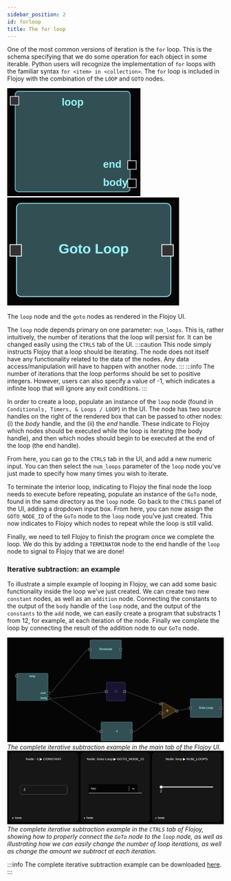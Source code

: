 ```yaml
---
sidebar_position: 2
id: forloop
title: The for loop
---
```


One of the most common versions of iteration is the `for` loop. This is the schema specifying that we do some operation for each object in some iterable. Python users will recognize the implementation of `for` loops with the familiar syntax `for <item> in <collection>`. The `for` loop is included in Flojoy with the combination of the `LOOP` and `GOTO` nodes.

 <p float="left" style={{textAlign: 'center', justifyItems: 'center'}}>
  <img src="/img/looping/loop_node.png" width="309.75" />
  <img src="/img/looping/goto_node.png" width="400" /> 
  <p>The <code>loop</code> node and the <code>goto</code> nodes as rendered in the Flojoy UI.</p>
</p>

The `loop` node depends primary on one parameter: `num_loops`. This is, rather intuitively, the number of iterations that the loop will persist for. It can be changed easily using the `CTRLS` tab of the UI.
:::caution
This node simply instructs Flojoy that a loop should be iterating. The node does not itself have any functionality related to the data of the nodes. Any data access/manipulation will have to happen with another node.
:::
:::info
The number of iterations that the loop performs should be set to positive integers. However, users can also specify a value of -1, which indicates a infinite loop that will ignore any exit conditions.
:::

In order to create a loop, populate an instance of the `loop` node (found in `Conditionals, Timers, & Loops / LOOP`) in the UI. The node has two source handles on the right of the rendered box that can be passed to other nodes: (i) the *body* handle, and the (ii) the *end* handle. These indicate to Flojoy which nodes should be executed while the loop is iterating (the body handle), and then which nodes should begin to be executed at the end of the loop (the end handle). 

From here, you can go to the `CTRLS` tab in the UI, and add a new numeric input. You can then select the `num_loops` parameter of the `loop` node you've just made to specify how many times you wish to iterate.

To terminate the interior loop, indicating to Flojoy the final node the loop needs to execute before repeating, populate an instance of the `GoTo` node, found in the same directory as the `loop` node. Go back to the `CTRLS` panel of the UI, adding a dropdown input box. From here, you can now assign the `GOTO_NODE_ID` of the `GoTo` node to the `loop` node you've just created. This now indicates to Flojoy which nodes to repeat while the loop is still valid.

Finally, we need to tell Flojoy to finish the program once we complete the loop. We do this by adding a `TERMINATOR` node to the end handle of the `loop` node to signal to Flojoy that we are done!

### Iterative subtraction: an example

To illustrate a simple example of looping in Flojoy, we can add some basic functionality inside the loop we've just created. We can create two new `constant` nodes, as well as an `addition` node. Connecting the constants to the output of the `body` handle of the `loop` node, and the output of the `constants` to the `add` node, we can easily create a program that substracts 1 from 12, for example, at each iteration of the node. Finally we complete the loop by connecting the result of the addition node to our `GoTo` node.

![image](/img/looping/loop_subtraction.png)
*The complete iterative subtraction example in the main tab of the Flojoy UI.*
![image](/img/looping/loop_controls_subtraction.png)
*The complete iterative subtraction example in the `CTRLS` tab of Flojoy, showing how to properly connect the `GoTo` node to the `loop` node, as well as illustrating how we can easily change the number of loop iterations, as well as change the amount we subtract at each iteration.*

:::info
The complete iterative subtraction example can be downloaded [here](/apps/loop_example.txt).
:::
